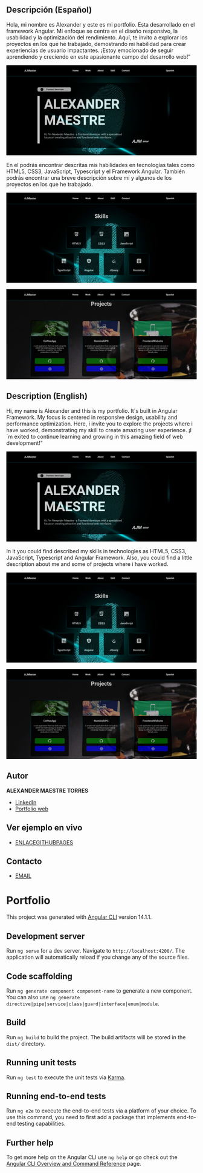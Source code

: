 
## Descripción (Español)

Hola, mi nombre es Alexander y este es mi portfolio. Esta desarrollado en el framework Angular. Mi enfoque se centra en el diseño responsivo, la usabilidad y la optimización del rendimiento. Aquí, te invito a explorar los proyectos en los que he trabajado, demostrando mi habilidad para crear experiencias de usuario impactantes. ¡Estoy emocionado de seguir aprendiendo y creciendo en este apasionante campo del desarrollo web!"

![Portfolio-Home](/src/assets/images-readme/home.png)

En el podrás encontrar descritas mis habilidades en tecnologías tales como HTML5, CSS3, JavaScript, Typescript y el Framework Angular. También podrás encontrar una breve descripción sobre mí y algunos de los proyectos en los que he trabajado.

![Portfolio-Skills](/src/assets/images-readme/skill.png)

![Portfolio-Skills](/src/assets/images-readme/work.png)


## Description (English)

Hi, my name is Alexander and this is my portfolio. It´s built in Angular Framework. My focus is centered in responsive design, usability and performance optimization. Here, i invite you to explore the projects where i have worked, demonstrating my skill to create amazing user experience. ¡I´m exited to continue learning and growing in this amazing field of web development!"

![Portfolio-Home](/src/assets/images-readme/home.png)

In it you could find described my skills in technologies as HTML5, CSS3, JavaScript, Typescript and Angular Framework. Also, you could find a little description about me and some of projects where i have worked.

![Portfolio-Skills](/src/assets/images-readme/skill.png)

![Portfolio-Skills](/src/assets/images-readme/work.png)



## Autor
**ALEXANDER MAESTRE TORRES**

* [LinkedIn](https://www.linkedin.com/in/ajmaestre/)
* [Portfolio web](https://ajmaestre.github.io/portfolio/home)

## Ver ejemplo en vivo
- [ENLACEGITHUBPAGES](https://ajmaestre.github.io/portfolio/home)

## Contacto
- [EMAIL](ajmaestretorres@gmail.com)

# Portfolio

This project was generated with [Angular CLI](https://github.com/angular/angular-cli) version 14.1.1.

## Development server

Run `ng serve` for a dev server. Navigate to `http://localhost:4200/`. The application will automatically reload if you change any of the source files.

## Code scaffolding

Run `ng generate component component-name` to generate a new component. You can also use `ng generate directive|pipe|service|class|guard|interface|enum|module`.

## Build

Run `ng build` to build the project. The build artifacts will be stored in the `dist/` directory.

## Running unit tests

Run `ng test` to execute the unit tests via [Karma](https://karma-runner.github.io).

## Running end-to-end tests

Run `ng e2e` to execute the end-to-end tests via a platform of your choice. To use this command, you need to first add a package that implements end-to-end testing capabilities.

## Further help

To get more help on the Angular CLI use `ng help` or go check out the [Angular CLI Overview and Command Reference](https://angular.io/cli) page.

